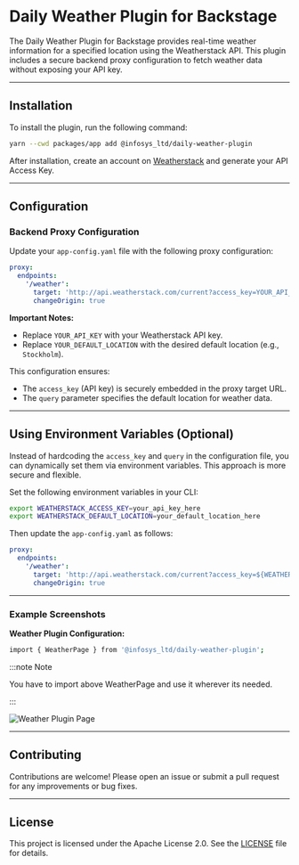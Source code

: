 # Daily Weather Plugin for Backstage

The Daily Weather Plugin for Backstage provides real-time weather information for a specified location using the Weatherstack API. This plugin includes a secure backend proxy configuration to fetch weather data without exposing your API key.

---

## Installation

To install the plugin, run the following command:

```bash
yarn --cwd packages/app add @infosys_ltd/daily-weather-plugin
```

After installation, create an account on [Weatherstack](https://weatherstack.com/) and generate your API Access Key.

---

## Configuration

### Backend Proxy Configuration

Update your `app-config.yaml` file with the following proxy configuration:

```yaml
proxy:
  endpoints:
    '/weather':
      target: 'http://api.weatherstack.com/current?access_key=YOUR_API_KEY&query=YOUR_DEFAULT_LOCATION'
      changeOrigin: true
```

**Important Notes:**
- Replace `YOUR_API_KEY` with your Weatherstack API key.
- Replace `YOUR_DEFAULT_LOCATION` with the desired default location (e.g., `Stockholm`).

This configuration ensures:
- The `access_key` (API key) is securely embedded in the proxy target URL.
- The `query` parameter specifies the default location for weather data.

---

## Using Environment Variables (Optional)

Instead of hardcoding the `access_key` and `query` in the configuration file, you can dynamically set them via environment variables. This approach is more secure and flexible.

Set the following environment variables in your CLI:

```bash
export WEATHERSTACK_ACCESS_KEY=your_api_key_here
export WEATHERSTACK_DEFAULT_LOCATION=your_default_location_here
```

Then update the `app-config.yaml` as follows:

```yaml
proxy:
  endpoints:
    '/weather':
      target: 'http://api.weatherstack.com/current?access_key=${WEATHERSTACK_ACCESS_KEY}&query=${WEATHERSTACK_DEFAULT_LOCATION}'
      changeOrigin: true
```

---

### Example Screenshots

**Weather Plugin Configuration:**

```bash
import { WeatherPage } from '@infosys_ltd/daily-weather-plugin';
```
:::note Note

You have to import above WeatherPage and use it wherever its needed.

:::

![Weather Plugin Page](https://github.com/Infosys/daily-weather-plugin/blob/main/plugins/weather/src/docs/weatherplugin.png)

---

## Contributing

Contributions are welcome! Please open an issue or submit a pull request for any improvements or bug fixes.

---

## License

This project is licensed under the Apache License 2.0. See the [LICENSE](LICENSE) file for details.
